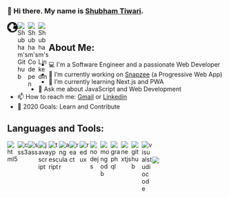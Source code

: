 ### 👋 Hi there. My name is [Shubham Tiwari](https://stiwari.netlify.app/).
<a href="https://stiwari.netlify.app/">
  <img align="left" alt="Shubham's Portfolio" width="24px" src="https://raw.githubusercontent.com/iconic/open-iconic/master/svg/globe.svg" />
</a>
<a href="https://github.com/stiwari-dev/">
  <img align="left" alt="Shubham's Github" width="24px" src="https://cdn.jsdelivr.net/npm/simple-icons@v3/icons/github.svg" />
</a>
<a href="https://codepen.io/stiwari-dev/">
  <img align="left" alt="Shubham's Codepen" width="24px" src="https://cdn.jsdelivr.net/npm/simple-icons@v3/icons/codepen.svg" />
</a>
<a href="https://linkedin.com/in/stiwari-dev/">
  <img align="left" alt="Shubham's Linkedin" width="24px" src="https://cdn.jsdelivr.net/npm/simple-icons@v3/icons/linkedin.svg" />
</a>

<br/>

## About Me:
- 💻 I'm a Software Engineer and a passionate Web Developer
- 🔭 I’m currently working on [Snapzee](https://github.com/stiwari-dev/snapzee) (a Progressive Web App)
- 🌱 I’m currently learning Next.js and PWA
- 💬 Ask me about JavaScript and Web Development 
- 📫 How to reach me: [Gmail](shubham.tiwari1097@gmail.com) or [Linkedin](https://linkedin.com/in/stiwari-dev/)
- 🥅 2020 Goals: Learn and Contribute

## Languages and Tools:
<img align="left" alt="html5" width="24px" src="https://cdn.jsdelivr.net/npm/simple-icons@v3/icons/html5.svg" />
<img align="left" alt="css3" width="24px" src="https://cdn.jsdelivr.net/npm/simple-icons@v3/icons/css3.svg" />
<img align="left" alt="sass" width="24px" src="https://cdn.jsdelivr.net/npm/simple-icons@v3/icons/sass.svg" />
<img align="left" alt="javascript" width="24px" src="https://cdn.jsdelivr.net/npm/simple-icons@v3/icons/javascript.svg" />
<img align="left" alt="typescript" width="24px" src="https://cdn.jsdelivr.net/npm/simple-icons@v3/icons/typescript.svg" />
<img align="left" alt="angular" width="24px" src="https://cdn.jsdelivr.net/npm/simple-icons@v3/icons/angular.svg" />
<img align="left" alt="react" width="24px" src="https://cdn.jsdelivr.net/npm/simple-icons@v3/icons/react.svg" />
<img align="left" alt="redux" width="24px" src="https://cdn.jsdelivr.net/npm/simple-icons@v3/icons/redux.svg" />
<img align="left" alt="nodejs" width="24px" src="https://cdn.jsdelivr.net/npm/simple-icons@v3/icons/node-dot-js.svg" />
<img align="left" alt="mongodb" width="24px" src="https://cdn.jsdelivr.net/npm/simple-icons@v3/icons/mongodb.svg" />
<img align="left" alt="graphql" width="24px" src="https://cdn.jsdelivr.net/npm/simple-icons@v3/icons/graphql.svg" />
<img align="left" alt="nextjs" width="24px" src="https://cdn.jsdelivr.net/npm/simple-icons@v3/icons/next-dot-js.svg" />
<img align="left" alt="github" width="24px" src="https://cdn.jsdelivr.net/npm/simple-icons@v3/icons/github.svg" />
<img align="left" alt="visualstudiocode" width="24px" src="https://cdn.jsdelivr.net/npm/simple-icons@v3/icons/visualstudiocode.svg" />

<br/>
<br/>

<img align="center" src="https://github-readme-stats.vercel.app/api/top-langs/?username=stiwari-dev&theme=tokyonight&hide_langs_below=0&layout=compact" />
